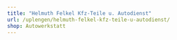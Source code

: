 ```yaml
---
title: "Helmuth Felkel Kfz-Teile u. Autodienst"
url: /uplengen/helmuth-felkel-kfz-teile-u-autodienst/
shop: Autowerkstatt
---
```

